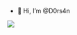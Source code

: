 - 👋 Hi, I’m @D0rs4n
<img align="left" src="https://github-readme-stats.vercel.app/api?username=D0rs4n&show_icons=true&theme=tokyonight"/>
